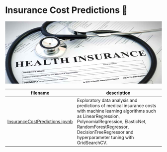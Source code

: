 # Insurance Cost Predictions :hospital:

<img src="images/Health-Insurance.jpg" width="1000" height="200" />


filename | description
------------ | -------------
[InsuranceCostPredictions.ipynb](https://github.com/Alicja96/Insurance-Cost-Predictions/blob/master/InsuranceCostPredictions.ipynb)| Exploratory data analysis and predictions of medical insurance costs with machine learning algorithms such as LinearRegression, PolynomialRegression, ElasticNet, RandomForestRegressor, DecisionTreeRegressor and hyperparameter tuning with GridSearchCV. 
